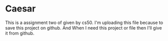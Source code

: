 # Caesar
This is a assignment two of given by cs50.
I'm uploading this file because to save this project on github. 
And When I need this project or file then I'll give it from github.
